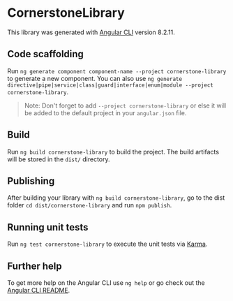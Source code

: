 # CornerstoneLibrary

This library was generated with [Angular CLI](https://github.com/angular/angular-cli) version 8.2.11.

## Code scaffolding

Run `ng generate component component-name --project cornerstone-library` to generate a new component. You can also use `ng generate directive|pipe|service|class|guard|interface|enum|module --project cornerstone-library`.
> Note: Don't forget to add `--project cornerstone-library` or else it will be added to the default project in your `angular.json` file. 

## Build

Run `ng build cornerstone-library` to build the project. The build artifacts will be stored in the `dist/` directory.

## Publishing

After building your library with `ng build cornerstone-library`, go to the dist folder `cd dist/cornerstone-library` and run `npm publish`.

## Running unit tests

Run `ng test cornerstone-library` to execute the unit tests via [Karma](https://karma-runner.github.io).

## Further help

To get more help on the Angular CLI use `ng help` or go check out the [Angular CLI README](https://github.com/angular/angular-cli/blob/master/README.md).
